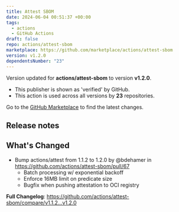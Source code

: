 ```yaml
---
title: Attest SBOM
date: 2024-06-04 00:51:37 +00:00
tags:
  - actions
  - GitHub Actions
draft: false
repo: actions/attest-sbom
marketplace: https://github.com/marketplace/actions/attest-sbom
version: v1.2.0
dependentsNumber: "23"
---
```



Version updated for **actions/attest-sbom** to version **v1.2.0**.
- This publisher is shown as 'verified' by GitHub.
- This action is used across all versions by **23** repositories.

Go to the [GitHub Marketplace](https://github.com/marketplace/actions/attest-sbom) to find the latest changes.

## Release notes

## What's Changed
* Bump actions/attest from 1.1.2 to 1.2.0 by @bdehamer in https://github.com/actions/attest-sbom/pull/67
  * Batch processing w/ exponential backoff
  * Enforce 16MB limit on predicate size
  * Bugfix when pushing attestation to OCI registry

**Full Changelog**: https://github.com/actions/attest-sbom/compare/v1.1.2...v1.2.0
